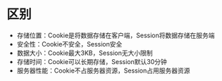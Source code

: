 # 区别

* 存储位置：Cookie是将数据存储在客户端，Session将数据存储在服务端
* 安全性：Cookie不安全，Session安全
* 数据大小：Cookie最大3KB，Session无大小限制
* 存储时间：Cookie可以长期存储，Session默认30分钟
* 服务器性能：Cookie不占服务器资源，Session占用服务器资源
